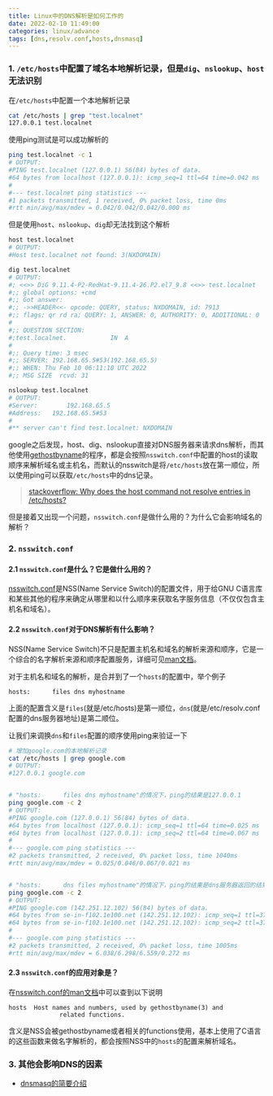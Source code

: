 ```yaml
---
title: Linux中的DNS解析是如何工作的
date: 2022-02-10 11:49:00
categories: linux/advance
tags: [dns,resolv.conf,hosts,dnsmasq]
---
```


### 1. `/etc/hosts`中配置了域名本地解析记录，但是`dig`、`nslookup`、`host`无法识别
在`/etc/hosts`中配置一个本地解析记录

``` bash
cat /etc/hosts | grep "test.localnet"
127.0.0.1 test.localnet
```

使用ping测试是可以成功解析的

``` bash
ping test.localnet -c 1
# OUTPUT:
#PING test.localnet (127.0.0.1) 56(84) bytes of data.
#64 bytes from localhost (127.0.0.1): icmp_seq=1 ttl=64 time=0.042 ms
#
#--- test.localnet ping statistics ---
#1 packets transmitted, 1 received, 0% packet loss, time 0ms
#rtt min/avg/max/mdev = 0.042/0.042/0.042/0.000 ms
```

但是使用`host`、`nslookup`、`dig`却无法找到这个解析

``` bash
host test.localnet
# OUTPUT: 
#Host test.localnet not found: 3(NXDOMAIN)

dig test.localnet
# OUTPUT:
#; <<>> DiG 9.11.4-P2-RedHat-9.11.4-26.P2.el7_9.8 <<>> test.localnet
#;; global options: +cmd
#;; Got answer:
#;; ->>HEADER<<- opcode: QUERY, status: NXDOMAIN, id: 7913
#;; flags: qr rd ra; QUERY: 1, ANSWER: 0, AUTHORITY: 0, ADDITIONAL: 0
#
#;; QUESTION SECTION:
#;test.localnet.			IN	A
#
#;; Query time: 3 msec
#;; SERVER: 192.168.65.5#53(192.168.65.5)
#;; WHEN: Thu Feb 10 06:11:10 UTC 2022
#;; MSG SIZE  rcvd: 31

nslookup test.localnet
# OUTPUT:
#Server:		192.168.65.5
#Address:	192.168.65.5#53
#
#** server can't find test.localnet: NXDOMAIN
```

google之后发现，host、dig、nslookup直接对DNS服务器来请求dns解析，而其他使用[gethostbyname](https://man7.org/linux/man-pages/man3/gethostbyname.3.html)的程序，都是会按照`nsswitch.conf`中配置的host的读取顺序来解析域名或主机名，而默认的nsswitch是将`/etc/hosts`放在第一顺位，所以使用ping可以获取`/etc/hosts`中的dns记录。

> [stackoverflow: Why does the host command not resolve entries in /etc/hosts?](https://serverfault.com/questions/498500/why-does-the-host-command-not-resolve-entries-in-etc-hosts)


但是接着又出现一个问题，`nsswitch.conf`是做什么用的？为什么它会影响域名的解析？

### 2. `nsswitch.conf`

#### 2.1 `nsswitch.conf`是什么？它是做什么用的？

[nsswitch.conf](https://man7.org/linux/man-pages/man5/nsswitch.conf.5.html)是NSS(Name Service Switch)的配置文件，用于给GNU C语言库和某些其他的程序来确定从哪里和以什么顺序来获取名字服务信息（不仅仅包含主机名和域名）。

#### 2.2 `nsswitch.conf`对于DNS解析有什么影响？

NSS(Name Service Switch)不只是配置主机名和域名的解析来源和顺序，它是一个综合的名字解析来源和顺序配置服务，详细可见[man文档](https://man7.org/linux/man-pages/man5/nsswitch.conf.5.html)。

对于主机名和域名的解析，是合并到了一个`hosts`的配置中，举个例子

```
hosts:      files dns myhostname
```

上面的配置含义是`files`(就是/etc/hosts)是第一顺位，`dns`(就是/etc/resolv.conf配置的dns服务器地址)是第二顺位。

让我们来调换`dns`和`files`配置的顺序使用ping来验证一下

``` bash
# 增加google.com的本地解析记录
cat /etc/hosts | grep google.com
# OUTPUT: 
#127.0.0.1 google.com


# "hosts:      files dns myhostname"的情况下，ping的结果是127.0.0.1
ping google.com -c 2
# OUTPUT:
#PING google.com (127.0.0.1) 56(84) bytes of data.
#64 bytes from localhost (127.0.0.1): icmp_seq=1 ttl=64 time=0.025 ms
#64 bytes from localhost (127.0.0.1): icmp_seq=2 ttl=64 time=0.067 ms
#
#--- google.com ping statistics ---
#2 packets transmitted, 2 received, 0% packet loss, time 1040ms
#rtt min/avg/max/mdev = 0.025/0.046/0.067/0.021 ms


# "hosts:      dns files myhostname"的情况下，ping的结果是dns服务器返回的结果
ping google.com -c 2
# OUTPUT:
#PING google.com (142.251.12.102) 56(84) bytes of data.
#64 bytes from se-in-f102.1e100.net (142.251.12.102): icmp_seq=1 ttl=37 time=6.03 ms
#64 bytes from se-in-f102.1e100.net (142.251.12.102): icmp_seq=2 ttl=37 time=6.55 ms
#
#--- google.com ping statistics ---
#2 packets transmitted, 2 received, 0% packet loss, time 1005ms
#rtt min/avg/max/mdev = 6.038/6.298/6.559/0.272 ms
```

#### 2.3 `nsswitch.conf`的应用对象是？
在[nsswitch.conf的man文档](https://man7.org/linux/man-pages/man5/nsswitch.conf.5.html)中可以查到以下说明

```
hosts  Host names and numbers, used by gethostbyname(3) and
              related functions.
```

含义是NSS会被gethostbyname或者相关的functions使用，基本上使用了C语言的这些函数来做名字解析的，都会按照NSS中的`hosts`的配置来解析域名。

### 3. 其他会影响DNS的因素
- [dnsmasq的简要介绍](/service/dnsmasq/dnsmasq_01.01_introduction_and_basic.html)